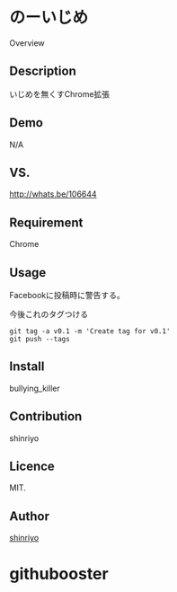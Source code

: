 のーいじめ
====

Overview

## Description

いじめを無くすChrome拡張

## Demo

N/A

## VS. 

http://whats.be/106644

## Requirement

Chrome

## Usage

Facebookに投稿時に警告する。

今後これのタグつける
```
git tag -a v0.1 -m 'Create tag for v0.1'
git push --tags
```

## Install

bullying_killer

## Contribution

shinriyo

## Licence

MIT.

## Author

[shinriyo](https://github.com/shinriyo/)

# githubooster
